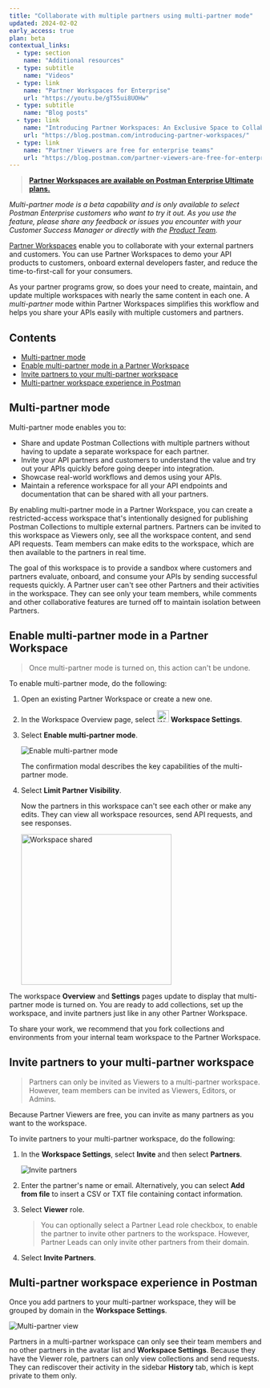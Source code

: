 ```yaml
---
title: "Collaborate with multiple partners using multi-partner mode"
updated: 2024-02-02
early_access: true
plan: beta
contextual_links:
  - type: section
    name: "Additional resources"
  - type: subtitle
    name: "Videos"
  - type: link
    name: "Partner Workspaces for Enterprise"
    url: "https://youtu.be/gT55ui8UOHw"
  - type: subtitle
    name: "Blog posts"
  - type: link
    name: "Introducing Partner Workspaces: An Exclusive Space to Collaborate with Your API Partners"
    url: "https://blog.postman.com/introducing-partner-workspaces/"
  - type: link
    name: "Partner Viewers are free for enterprise teams"
    url: "https://blog.postman.com/partner-viewers-are-free-for-enterprise-teams/"
---
```


> **[Partner Workspaces are available on Postman Enterprise Ultimate plans.](https://www.postman.com/pricing)**

_Multi-partner mode is a beta capability and is only available to select Postman Enterprise customers who want to try it out. As you use the feature, please share any feedback or issues you encounter with your Customer Success Manager or directly with the [Product Team](mailto:partnerapi@postman.com)._

[Partner Workspaces](/docs/collaborating-in-postman/using-workspaces/partner-workspaces/) enable you to collaborate with your external partners and customers. You can use Partner Workspaces to demo your API products to customers, onboard external developers faster, and reduce the time-to-first-call for your consumers.

As your partner programs grow, so does your need to create, maintain, and update multiple workspaces with nearly the same content in each one. A _multi-partner_ mode within Partner Workspaces simplifies this workflow and helps you share your APIs easily with multiple customers and partners.

## Contents

* [Multi-partner mode](#multi-partner-mode)
* [Enable multi-partner mode in a Partner Workspace](#enable-multi-partner-mode-in-a-partner-workspace)
* [Invite partners to your multi-partner workspace](#invite-partners-to-your-multi-partner-workspace)
* [Multi-partner workspace experience in Postman](#multi-partner-workspace-experience-in-postman)

## Multi-partner mode

Multi-partner mode enables you to:

* Share and update Postman Collections with multiple partners without having to update a separate workspace for each partner.
* Invite your API partners and customers to understand the value and try out your APIs quickly before going deeper into integration.
* Showcase real-world workflows and demos using your APIs.
* Maintain a reference workspace for all your API endpoints and documentation that can be shared with all your partners.

By enabling multi-partner mode in a Partner Workspace, you can create a restricted-access workspace that's intentionally designed for publishing Postman Collections to multiple external partners. Partners can be invited to this workspace as Viewers only, see all the workspace content, and send API requests. Team members can make edits to the workspace, which are then available to the partners in real time.

The goal of this workspace is to provide a sandbox where customers and partners evaluate, onboard, and consume your APIs by sending successful requests quickly. A Partner user can't see other Partners and their activities in the workspace. They can see only your team members, while comments and other collaborative features are turned off to maintain isolation between Partners.

## Enable multi-partner mode in a Partner Workspace

> Once multi-partner mode is turned on, this action can't be undone.

To enable multi-partner mode, do the following:

1. Open an existing Partner Workspace or create a new one.
1. In the Workspace Overview page, select <img alt="Workspace settings icon" src="https://assets.postman.com/postman-docs/v10/icon-sliders-v10.jpg#icon" width="24px"> **Workspace Settings**.
1. Select **Enable multi-partner mode**.

    <img alt="Enable multi-partner mode" src="https://assets.postman.com/postman-docs/v10/multipartner-workspace-enable-v10-22-1.gif">

    The confirmation modal describes the key capabilities of the multi-partner mode.

1. Select **Limit Partner Visibility**.

    Now the partners in this workspace can't see each other or make any edits. They can view all workspace resources, send API requests, and see responses.

    <img alt="Workspace shared" src="https://assets.postman.com/postman-docs/v10/multipartner-workspace-shared-v10-22.jpg" width="300px">

The workspace **Overview** and **Settings** pages update to display that multi-partner mode is turned on. You are ready to add collections, set up the workspace, and invite partners just like in any other Partner Workspace.

To share your work, we recommend that you fork collections and environments from your internal team workspace to the Partner Workspace.

## Invite partners to your multi-partner workspace

> Partners can only be invited as Viewers to a multi-partner workspace. However, team members can be invited as Viewers, Editors, or Admins.

Because Partner Viewers are free, you can invite as many partners as you want to the workspace.

To invite partners to your multi-partner workspace, do the following:

1. In the **Workspace Settings**, select **Invite** and then select **Partners**.

    <img alt="Invite partners" src="https://assets.postman.com/postman-docs/v10/multipartner-workspace-invite-v10-22.jpg">

1. Enter the partner's name or email. Alternatively, you can select **Add from file** to insert a CSV or TXT file containing contact information.
1. Select **Viewer** role.

    > You can optionally select a Partner Lead role checkbox, to enable the partner to invite other partners to the workspace. However, Partner Leads can only invite other partners from their domain.

1. Select **Invite Partners**.

## Multi-partner workspace experience in Postman

Once you add partners to your multi-partner workspace, they will be grouped by domain in the **Workspace Settings**.

<img alt="Multi-partner view" src="https://assets.postman.com/postman-docs/v10/multipartner-workspace-partner-list-v10-22.jpg">

Partners in a multi-partner workspace can only see their team members and no other partners in the avatar list and **Workspace Settings**. Because they have the Viewer role, partners can only view collections and send requests. They can rediscover their activity in the sidebar **History** tab, which is kept private to them only.
